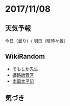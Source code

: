 # 2017/11/08

## 天気予報

今日（曇り）/ 明日（晴時々曇）

## WikiRandom

* [でもしか先生](https://ja.wikipedia.org/wiki/%E3%81%A7%E3%82%82%E3%81%97%E3%81%8B%E5%85%88%E7%94%9F)
* [姫路師管区](https://ja.wikipedia.org/wiki/%E5%A7%AB%E8%B7%AF%E5%B8%AB%E7%AE%A1%E5%8C%BA)
* [南国太平記](https://ja.wikipedia.org/wiki/%E5%8D%97%E5%9B%BD%E5%A4%AA%E5%B9%B3%E8%A8%98)

## 気づき

